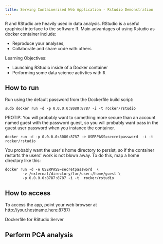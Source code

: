 ```yaml
---
title: Serving Containerised Web Application - Rstudio Demonstration
---
```

R and RStudio are heavily used in data analysis. RStudio is a useful graphical interface to the software R. Main advantages of using Rstudio as docker container include:
  -  Reproduce your analyses,
  -  Collaborate and share code with others
  
Learning Objectives:
- Launching RStudio inside of a Docker container
- Performing some data science activties with R


## How to run

Run using the default password from the Dockerfile build script:
```
sudo docker run -d -p 0.0.0.0:8080:8787 -i -t rocker/rstudio
```

PROTIP: You will probably want to  something more secure than an account named guest with the password guest, so you will probably want pass in the
guest user password when you instance the container.

```
docker run -d -p 0.0.0.0:8080:8787 -e USERPASS=secretpassword  -i -t rocker/rstudio
```

You probably want the user's home directory to persist, so if the container restarts
the users' work is not blown away. To do this, map a home directory like this:

```
docker run -d -e USERPASS=secretpassword  \
        -v /external/directory/for/user:/home/guest \
        -p 0.0.0.0:8787:8787 -i -t  rocker/rstudio
```

## How to access

To access the app, point your web browser at
    http://your.hostname.here:8787/

Dockerfile for RStudio Server

## Perform PCA analysis

